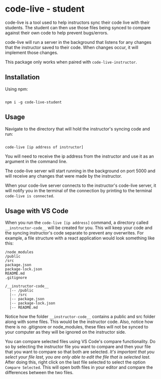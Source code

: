# code-live - student
code-live is a tool used to help instructors sync their code live with their students. The student can then use those files being synced to compare against their own code to help prevent bugs/errors.

code-live will run a server in the background that listens for any changes that the instructor saved to their code. When changes occur, it will implement those changes.

This package only works when paired with `code-live-instructor`.

## Installation
Using npm:

```

npm i -g code-live-student

```

## Usage
Navigate to the directory that will hold the instructor's syncing code and run:

```

code-live [ip address of instructor]

```

You will need to receive the ip address from the instructor and use it as an argument in the command line.

The code-live server will start running in the background on port 5000 and will receive any changes that were made by the instructor. 

When your code-live server connects to the instructor's code-live server, it will notify you in the terminal of the connection by printing to the terminal `code-live is connected`.

## Usage with VS Code
When you run the `code-live [ip address]` command, a directory called `__instructor-code__` will be created for you. This will keep your code and the syncing instructor's code separate to prevent any overwrites. For example, a file structure with a react application would look something like this:

```
/node_modules
/public
/src
package.json
package-lock.json
README.md
.gitignore

/__instructor-code__
  |-- /public
  |-- /src
  |-- package.json
  |-- package-lock.json
  |-- README.md
```

Notice how the folder `__instructor-code__` contains a public and src folder along with some files. This would be the instructor code. Also, notice how there is no .gitignore or node_modules, these files will not be synced to your computer as they will be ignored on the instructor side.

You can compare selected files using VS Code's compare functionality. Do so by selecting the instructor file you want to compare and then your file that you want to compare so that both are selected. *It's important that you select your file last, you are only able to edit the file that is selected last.* After doing this, right click on the last file selected to select the option `Compare Selected`. This will open both files in your editor and compare the differences between the two files. 


